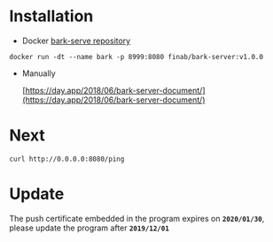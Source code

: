 # Installation

- Docker [bark-serve repository](https://hub.docker.com/r/finab/bark-server)
```shell
docker run -dt --name bark -p 8999:8080 finab/bark-server:v1.0.0
```
- Manually

  [https://day.app/2018/06/bark-server-document/](https://day.app/2018/06/bark-server-document/)
  
# Next
```
curl http://0.0.0.0:8080/ping
```

# Update 

The push certificate embedded in the program expires on **`2020/01/30`**, please update the program after **`2019/12/01`**
